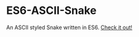 # ES6-ASCII-Snake
An ASCII styled Snake written in ES6. [Check it out!](https://kufii.github.io/ES6-ASCII-Snake)
